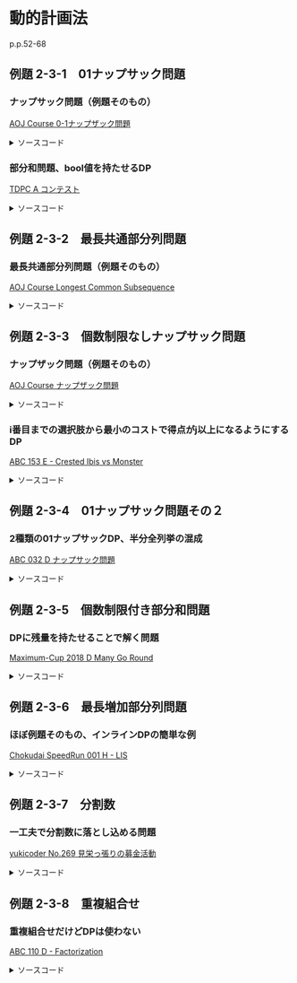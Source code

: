 # 動的計画法

p.p.52-68

## 例題 2-3-1　01ナップサック問題

### ナップサック問題（例題そのもの）

[AOJ Course 0-1ナップザック問題](http://judge.u-aizu.ac.jp/onlinejudge/description.jsp?id=DPL_1_B&lang=jp)

<details><summary>ソースコード</summary><div>

```C++
signed main()
{
    int N, W;
    cin >> N >> W;
    vector<int> v(N), w(N);
    for (int i = 0; i < N; i++) {
        cin >> v[i] >> w[i];
    }

    // dp[i+1][j] : i番目までの品物から重さjを超えないように選んだときの価値の最大値
    vector<vector<int>> dp(N+1, vector<int>(W + 1, 0));

    // 漸化式で解く
    for (int i = 0; i < N; i++) {
        for (int j = 0; j < W + 1; j++) {
            // そもそもi番目の品物が重量オーバーの場合
            if (w[i] > j) dp[i+1][j] = dp[i][j];

            // i番目の品物を入れない場合と入れる場合とで大きい方を取る
            else dp[i+1][j] = max(dp[i][j], dp[i][j - w[i]] + v[i]);
        }
    }

    cout << dp[N][W] << endl;
    return 0;
}
```

</div></details>

### 部分和問題、bool値を持たせるDP

[TDPC A コンテスト](https://atcoder.jp/contests/tdpc/tasks/tdpc_contest)

<details><summary>ソースコード</summary><div>

```C++
signed main()
{
    const int inf = static_cast<int>(1e9) + 2;
    int n;
    cin >> n;
    vector<int> p(n);
    int sum = 0;
    for (auto& pi : p) {
        cin >> pi;
        sum += pi;
    }

    // dp[i][j] : i問目までの問題を解いてj点を取ることができるか否か
     vector<vector<bool>> dp(n + 1, vector<bool>(sum+1, false));
    for (int i = 0; i <= n; i++) {
        dp[i][0] = true;
    }

    for (int i = 0; i < n; i++) {
        for (int j = 0; j <= sum; j++) {
            // i番目の問題を解いたら点をオーバーする時
            if (p[i] > j) dp[i + 1][j] = dp[i][j];

            // i番目の問題を解いたらj点を達成できるか
            else dp[i + 1][j] = dp[i][j] || dp[i][j - p[i]];
        }
    }

    int ans = 0;
    for (int j = 0; j <= sum; j++) {
        if (dp[n][j]) ans++;
    }

    cout << ans << endl;
    return 0;
}
```

</div></details>

## 例題 2-3-2　最長共通部分列問題

### 最長共通部分列問題（例題そのもの）

[AOJ Course Longest Common Subsequence](http://judge.u-aizu.ac.jp/onlinejudge/description.jsp?id=ALDS1_10_C&lang=jp)

<details><summary>ソースコード</summary><div>

```C++
signed main()
{
    int q;
    cin >> q;
    vector<string> X(q), Y(q);
    for(int i=0; i < q; i++) {
        cin >> X[i];
        cin >> Y[i];
    }

    for(int i=0; i < q; i++) {
        int Lx = X[i].size(), Ly = Y[i].size();
        vector<vector<int>> dp(Lx, vector<int>(Ly, 0));

        if (X[i][0] == Y[i][0]) dp[0][0] = 1;
        for(int x=1; x < Lx; x++) {
            if (X[i][x] == Y[i][0]) dp[x][0] = 1;
            else dp[x][0] = dp[x - 1][0];
        }
        for(int y=1; y < Ly; y++) {
            if (X[i][0] == Y[i][y]) dp[0][y] = 1;
            else dp[0][y] = dp[0][y - 1];
        }
        for(int x=1; x < Lx; x++) {
            for(int y=1; y < Ly; y++) {
                if (X[i][x] == Y[i][y]) dp[x][y] = dp[x - 1][y - 1] + 1;
                else dp[x][y] = max(dp[x - 1][y], dp[x][y - 1]);
            }
        }
        cout << dp[Lx - 1][Ly - 1] << endl;
    }

    return 0;
}
```

</div></details>

## 例題 2-3-3　個数制限なしナップサック問題

### ナップザック問題（例題そのもの）

[AOJ Course ナップザック問題](http://judge.u-aizu.ac.jp/onlinejudge/description.jsp?id=DPL_1_C)

<details><summary>ソースコード</summary><div>

```C++
signed main()
{
    int N, W;
    cin >> N >> W;
    vector<int> v(N), w(N);
    for (int i = 0; i < N; i++) {
        cin >> v[i] >> w[i];
    }

    // dp[i+1][j] : i番目までの品物から重さjを超えないように選んだときの価値の最大値
    vector<vector<int>> dp(N + 1, vector<int>(W + 1, 0));

    // 動的計画法
    for (int i = 0; i < N; i++) {
        for (int j = 0; j < W + 1; j++) {
            // そもそもi番目の品物が重量オーバーの場合
            if (w[i] > j) dp[i + 1][j] = dp[i][j];

            // dp[i][j - w[i]]は重さ制限「j - w[i]」の時にi番目の品物を0個以上入れて得た価値
            // 重さ制限がjになった時にi番目の品物を追加するかしないかで比較する
            else dp[i + 1][j] = max(dp[i][j], dp[i + 1][j - w[i]] + v[i]);
        }
    }

    cout << dp[N][W] << endl;
    return 0;
}
```

</div></details>

### i番目までの選択肢から最小のコストで得点がj以上になるようにするDP

[ABC 153 E - Crested Ibis vs Monster](https://atcoder.jp/contests/abc153/tasks/abc153_e)

<details><summary>ソースコード</summary><div>

```C++
signed main()
{
    const int inf = static_cast<int>(1e9) + 2;
    int h, n;
    cin >> h >> n;
    vector<int> a(n), b(n);
    for (int i = 0; i < n; i++) {
        cin >> a[i] >> b[i];
    }

    // dp[i+1][j] := i番目までの魔法を使って体力jのモンスターを倒すのに必要な最小の魔力
    vector<vector<int>> dp(n + 1, vector<int>(h + 1, inf));
    for (int i = 0; i < n + 1; i++) {
        dp[i][0] = 0;
    }

    for (int i = 0; i < n; i++) {
        for (int j = 0; j < h+1; j++) {
            if (a[i] > j) dp[i + 1][j] = min(dp[i][j], dp[i + 1][0] + b[i]);
            else dp[i + 1][j] = min(dp[i][j], dp[i + 1][j - a[i]] + b[i]);
        }
    }

    cout << dp[n][h] << endl;
    return 0;
}
```

</div></details>

## 例題 2-3-4　01ナップサック問題その２

### 2種類の01ナップサックDP、半分全列挙の混成

[ABC 032 D ナップサック問題](https://atcoder.jp/contests/abc032/tasks/abc032_d)

<details><summary>ソースコード</summary><div>

```C++
signed main()
{
    using UL = unsigned long;
    using ULL = unsigned long long;
    const ULL INF = UINT64_MAX >> 1;
    UL N, W;
    cin >> N >> W;
    vector<UL> v(N), w(N);
    for (UL i = 0; i < N; i++) cin >> v[i] >> w[i];

    // 半分全列挙
    if (N <= 30uL) {
        // 前半部の全列挙
        UL n = N / 2uL;
        ULL val = 0uLL, weight = 0uLL;
        vector<pair<ULL, ULL>> w_v1;
        w_v1.reserve(1uLL << n);
        for (UL i = 0uL; i < (1uL<<n); i++) {
            bitset<15> sel(i);
            val = 0uLL, weight = 0uLL;
            for (UL j = 0; j < n; j++) {
                val += sel[j] * v[j];
                weight += sel[j] * w[j];
                if (weight > W) break;
            }
            if (weight <= W) w_v1.push_back(make_pair(weight, val));
        }

        // 後半部の全列挙
        UL n0 = N / 2uL;
        n = N - n0;
        val = 0uLL, weight = 0uLL;
        vector<pair<ULL, ULL>> w_v2;
        w_v2.reserve(1uLL << n);
        for (UL i = 0uL; i < (1uL << n); i++) {
            bitset<15> sel(i);
            val = 0uLL, weight = 0uLL;
            for (UL j = 0; j < n; j++) {
                val += sel[j] * v[j + n0];
                weight += sel[j] * w[j + n0];
                if (weight > W) break;
            }
            if (weight <= W) w_v2.push_back(make_pair(weight, val));
        }

        // w_v1の各要素に対して制約を満たしつつ価値を最大化できるw_v2の要素を探す
        ULL ans = 0uLL;
        sort(w_v2.begin(), w_v2.end());
        for (auto& wv : w_v1) {
            ULL lim = W - wv.first;
            auto iter_lim = upper_bound(w_v2.begin(), w_v2.end(), make_pair(lim, INF));
            ULL max2 = 0uLL;
            for (auto iter = w_v2.begin(); iter < iter_lim; iter++) {
                max2 = max(max2, (*iter).second);
            }
            ans = max(ans, wv.second + max2);
        }

        cout << ans << endl;
    }

    // 01ナップサック問題
    else if ((*max_element(w.begin(), w.end())) <= 1000){
        // dp[i+1][j] : i番目までの品物から重さjを超えないように選んだときの価値の最大値
        vector<vector<ULL>> dp(N + 1, vector<ULL>(W + 1, 0));

        // 動的計画法
        for (UL i = 0; i < N; i++) {
            for (UL j = 0; j < W + 1; j++) {
                // そもそもi番目の品物が重量オーバーの場合
                if (w[i] > j) dp[i + 1][j] = dp[i][j];

                // i番目の品物を入れない場合と入れる場合とで大きい方を取る
                else dp[i + 1][j] = max(dp[i][j], dp[i][j - w[i]] + v[i]);
            }
        }

        cout << dp[N][W] << endl;
    }

    // 01ナップサック問題その2
    else {
        // dp[i+1][j] : i番目までの品物から価値がjになるように選んだときの重さの最小値
        UL vsum = accumulate(v.begin(), v.end(), 0uL);
        vector<vector<ULL>> dp(N + 1, vector<ULL>(vsum+1, 0));
        for (UL j = 1; j <= vsum; j++) dp[0][j] = INF; // dp[0][0]=0, dp[0][j]=INF

        // 動的計画法
        for (UL i = 0; i < N; i++) {
            for (UL j = 0; j <= vsum; j++) {
                // そもそもi番目の品物の価値がjより大きい場合
                if (v[i] > j) dp[i + 1][j] = dp[i][j];

                // i番目の品物を入れない場合と入れる場合とで軽い方を取る
                else dp[i + 1][j] = min(dp[i][j], dp[i][j - v[i]] + w[i]);
            }
        }

        UL ans = 0;
        for (UL j = 0; j <= vsum; j++) {
            if (dp[N][j] <= W) ans = j;
        }

        cout << ans << endl;
    }

    return 0;
}
```

</div></details>

## 例題 2-3-5　個数制限付き部分和問題

### DPに残量を持たせることで解く問題

[Maximum-Cup 2018 D Many Go Round](https://atcoder.jp/contests/maximum-cup-2018/tasks/maximum_cup_2018_d)

<details><summary>ソースコード</summary><div>

```C++
signed main()
{
    int N, M, L, X;
    cin >> N >> M >> L >> X;
    vector<int> a(N);
    for (auto& ai : a) cin >> ai;

    int lim = X * M - 1; // 許容される移動量の最大値

    // dp[i+1][j] : i番目までの燃料で停留所jに停まった時の残っている移動可能量、無理な時は-1
    vector<vector<int>> dp(N + 1, vector<int>(M, -1));
    dp[0][0] = X * M - 1;

    for (int i = 0; i < N; i++) {
        for (int j = 0; j < M; j++) {
            int t = j - a[i];
            while (t < 0) t += M;

            if (dp[i][j] >= 0) dp[i + 1][j] = dp[i][j];
            else dp[i + 1][j] = dp[i][t] - a[i];

            if (j == L && dp[i + 1][j] >= 0) {
                cout << "Yes\n";
                return 0;
            }
        }
    }
    cout << "No\n";
    return 0;
}
```

</div></details>

## 例題 2-3-6　最長増加部分列問題

### ほぼ例題そのもの、インラインDPの簡単な例

[Chokudai SpeedRun 001 H - LIS](https://atcoder.jp/contests/chokudai_S001/tasks/chokudai_S001_h)

<details><summary>ソースコード</summary><div>

```C++
signed main()
{
    const int INF = INT_MAX >> 1;
    int N;
    cin >> N;
    vector<int> a(N);
    for(auto& ai: a) cin >> ai;

    // dp[i] := 長さがi+1であるような増加部分列における最終要素の最小値
    vector<int> dp(N, INF);
    for (int i = 0; i < N; i++) {
        *lower_bound(dp.begin(), dp.end(), a[i]) = a[i];
    }

    cout << distance(dp.begin(), lower_bound(dp.begin(), dp.end(), INF)) << endl;
    return 0;
}
```

</div></details>

## 例題 2-3-7　分割数

### 一工夫で分割数に落とし込める問題

[yukicoder No.269 見栄っ張りの募金活動](https://yukicoder.me/problems/no/269)

<details><summary>ソースコード</summary><div>

```C++
signed main()
{
    const int MOD = 1000000007;
    int N, S, K;
    cin >> N >> S >> K;

    // 各生徒の最低支払金額を先に引くことでシンプルな分割数の問題になる
    S -= N * (N - 1) * K / 2;
    if (S < 0) {
        cout << 0 << endl;
        return 0;
    }

    // dp[i][j] := jのi分割の総数
    vector<vector<int>> dp(N + 1, vector<int>(S + 1, 0));
    dp[0][0] = 1;
    for (int i = 1; i <= N; i++) {
        for (int j = 0; j <= S; j++) {
            if (j - i >= 0) {
                // dp[i - 1][j] : jのi分割数はjのi-1分割数を含んでいる
                // dp[i][j - i] : j-iをi分割してそれぞれに1個ずつ追加で割り振ればjのi分割になる
                dp[i][j] = (dp[i - 1][j] + dp[i][j - i]) % MOD;
            }
            else {
                dp[i][j] = dp[i - 1][j];
            }
        }
    }

    cout << dp[N][S] << endl;
    return 0;
}
```

</div></details>

## 例題 2-3-8　重複組合せ

### 重複組合せだけどDPは使わない

[ABC 110 D - Factorization](https://atcoder.jp/contests/abc110/tasks/abc110_d)

<details><summary>ソースコード</summary><div>

```C++
const int MOD = 1000000007;
template<typename T> T combination(T N, T K) {
    if (N < K) return 0;
    if (N == K || K == 0) return 1;
    vector<T> v(N, 1);
    T prev1 = 1, prev2 = 1; // prev1 = n−1Ck−1, prev2 = n−1Ck

    for (T n = 2; n <= N; n++) {
        prev1 = 1;
        T k = 1;
        while (k < n && k <= K) {
            prev2 = v[k];
            v[k++] = (prev1 + prev2) % MOD; // 余りを答えるように要求された時用
            prev1 = prev2;
        }
    }
    return v[K];
}

signed main() {
    using ULL = unsigned long long;
    ULL N, M;
    cin >> N >> M;

    // Mを素因数分解
    ULL L = static_cast<ULL>(ceil(sqrt(M))), i = 0;
    vector<pair<ULL, ULL>> prime(L, make_pair(0,0));
    for (ULL x = 2; x <= L; x++) {
        while (M % x == 0) {
            if (prime[i].first) prime[i].second++;
            else prime[i] = make_pair(x, 1);
            M /= x;
        }
        if (M == 1) break;
        if (prime[i].first) i++;
    }
    if (M > 1) prime[i] = make_pair(M, 1);

    // 素因数ごとに重複組合せで振り分け
    ULL comb = 1;
    for (auto& p : prime) {
        if (p.first == 0) break;
        comb = (comb * combination(p.second + N - 1, p.second)) % MOD;
    }

    cout << comb << endl;
    return 0;
}
```

</div></details>
